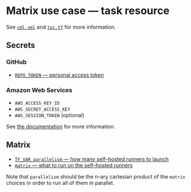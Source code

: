 # Matrix use case — task resource

See [`cml.yml`](https://github.com/0x2b3bfa0/cml-use-case-matrix-task/blob/702570f99addc75a56267899f3bcead92d02061a/.github/workflows/cml.yml) and [`tpi.tf`](https://github.com/0x2b3bfa0/cml-use-case-matrix-task/blob/702570f99addc75a56267899f3bcead92d02061a/tpi.tf) for more information.

## Secrets

### GitHub

- [`REPO_TOKEN` — personal access token](https://cml.dev/doc/self-hosted-runners?tab=GitHub#pat)

### Amazon Web Services

- `AWS_ACCESS_KEY_ID`
- `AWS_SECRET_ACCESS_KEY`
- `AWS_SESSION_TOKEN` (optional)

See [the documentation](https://cml.dev/doc/self-hosted-runners?tab=AWS#cloud-compute-resource-credentials) for more information.

##  Matrix

- [`TF_VAR_parallelism` — how many self–hosted runners to launch](https://github.com/0x2b3bfa0/cml-use-case-matrix-task/blob/702570f99addc75a56267899f3bcead92d02061a/.github/workflows/cml.yml#L7)
- [`matrix` — what to run on the self–hosted runners](https://github.com/0x2b3bfa0/cml-use-case-matrix-task/blob/702570f99addc75a56267899f3bcead92d02061a/.github/workflows/cml.yml#L41)

Note that `parallelism` should be the n–ary cartesian product of the `matrix` choices in order to run all of them in parallel.
